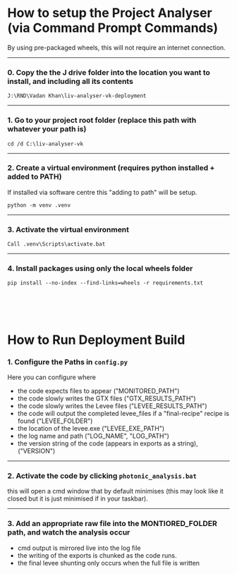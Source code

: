 # How to setup the Project Analyser (via Command Prompt Commands)
By using pre-packaged wheels, this will not require an internet connection.

---
### 0. Copy the the J drive folder into the location you want to install, and including all its contents
`J:\RND\Vadan Khan\liv-analyser-vk-deployment`

---
### 1. Go to your project root folder (replace this path with whatever your path is)
`cd /d C:\liv-analyser-vk`

---
### 2. Create a virtual environment (requires python installed + added to PATH)
If installed via software centre this "adding to path" will be setup.

`python -m venv .venv`

---
### 3. Activate the virtual environment
`Call .venv\Scripts\activate.bat`

---
### 4. Install packages using only the local wheels folder
`pip install --no-index --find-links=wheels -r requirements.txt`


<br>
<br>
<br>

# How to Run Deployment Build  

### 1. Configure the Paths in `config.py`
Here you can configure where
- the code expects files to appear ("MONITORED_PATH")
- the code slowly writes the GTX files ("GTX_RESULTS_PATH")
- the code slowly writes the Levee files ("LEVEE_RESULTS_PATH")
- the code will output the completed levee_files if a "final-recipe" recipe is found ("LEVEE_FOLDER")
- the location of the levee.exe ("LEVEE_EXE_PATH")
- the log name and path ("LOG_NAME", "LOG_PATH")
- the version string of the code (appears in exports as a string), ("VERSION")

---
### 2. Activate the code by clicking `photonic_analysis.bat`
this will open a cmd window that by default minimises (this may look like it closed but it is just minimised if in your taskbar).

---
### 3. Add an appropriate raw file into the MONTIORED_FOLDER path, and watch the analysis occur
- cmd output is mirrored live into the log file
- the writing of the exports is chunked as the code runs.
- the final levee shunting only occurs when the full file is written
